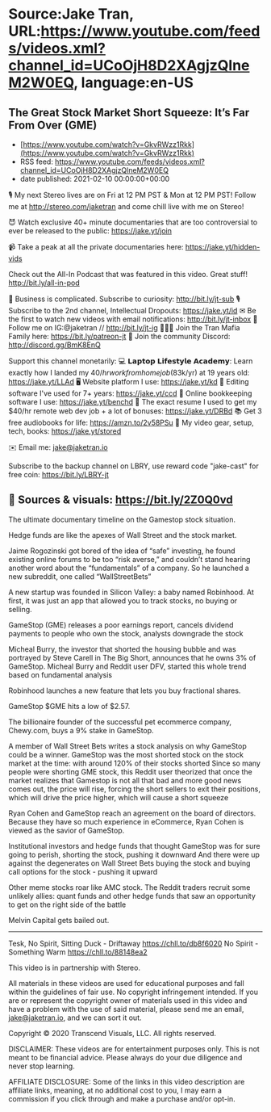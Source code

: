 # Source:Jake Tran, URL:https://www.youtube.com/feeds/videos.xml?channel_id=UCoOjH8D2XAgjzQlneM2W0EQ, language:en-US

## The Great Stock Market Short Squeeze: It’s Far From Over (GME)
 - [https://www.youtube.com/watch?v=GkvRWzz1Rkk](https://www.youtube.com/watch?v=GkvRWzz1Rkk)
 - RSS feed: https://www.youtube.com/feeds/videos.xml?channel_id=UCoOjH8D2XAgjzQlneM2W0EQ
 - date published: 2021-02-10 00:00:00+00:00

🎙️ My next Stereo lives are on Fri at 12 PM PST & Mon at 12 PM PST! Follow me at http://stereo.com/jaketran and come chill live with me on Stereo!

😈 Watch exclusive 40+ minute documentaries that are too controversial to ever be released to the public: https://jake.yt/join 

📹 Take a peak at all the private documentaries here: https://jake.yt/hidden-vids

Check out the All-In Podcast that was featured in this video. Great stuff! http://bit.ly/all-in-pod

🎥 Business is complicated. Subscribe to curiosity: http://bit.ly/jt-sub
🎙️ Subscribe to the 2nd channel, Intellectual Dropouts: https://jake.yt/id
✉ Be the first to watch new videos with email notifications: http://bit.ly/jt-inbox
📸 Follow me on IG:@jaketran // http://bit.ly/jt-ig
👨👦👦 Join the Tran Mafia Family here: https://bit.ly/patreon-jt
💬 Join the community Discord: http://discord.gg/BmK8EnQ

Support this channel monetarily:
💻 𝗟𝗮𝗽𝘁𝗼𝗽 𝗟𝗶𝗳𝗲𝘀𝘁𝘆𝗹𝗲 𝗔𝗰𝗮𝗱𝗲𝗺𝘆: Learn exactly how I landed my $40/hr work from home job ($83k/yr) at 19 years old: https://jake.yt/LLAd
🖥️ Website platform I use: https://jake.yt/kd
💽 Editing software I've used for 7+ years: https://jake.yt/ccd
📒 Online bookkeeping software I use: https://jake.yt/benchd 
📜 The exact resume I used to get my $40/hr remote web dev job + a lot of bonuses: https://jake.yt/DRBd
📚 Get 3 free audiobooks for life: https://amzn.to/2v58PSu
🎥 My video gear, setup, tech, books: https://jake.yt/stored

✉️ Email me: jake@jaketran.io

Subscribe to the backup channel on LBRY, use reward code "jake-cast" for free coin: https://bit.ly/LBRY-jt

📰 Sources & visuals: https://bit.ly/2Z0Q0vd
-----------------------
The ultimate documentary timeline on the Gamestop stock situation.

Hedge funds are like the apexes of Wall Street and the stock market.

Jaime Rogozinski got bored of the idea of “safe” investing, he found existing online forums to be too “risk averse,” and couldn’t stand hearing another word about the “fundamentals” of a company. So he launched a new subreddit, one called “WallStreetBets”

A new startup was founded in Silicon Valley: a baby named Robinhood. At first, it was just an app that allowed you to track stocks, no buying or selling.

GameStop (GME) releases a poor earnings report, cancels dividend payments to people who own the stock, analysts downgrade the stock

Micheal Burry, the investor that shorted the housing bubble and was portrayed by Steve Carell in The Big Short, announces that he owns 3% of GameStop. Micheal Burry and Reddit user DFV, started this whole trend based on fundamental analysis

Robinhood launches a new feature that lets you buy fractional shares.

GameStop $GME hits a low of $2.57.

The billionaire founder of the successful pet ecommerce company, Chewy.com, buys a 9% stake in GameStop.

A member of Wall Street Bets writes a stock analysis on why GameStop could be a winner. GameStop was the most shorted stock on the stock market at the time: with around 120% of their stocks shorted
Since so many people were shorting GME stock, this Reddit user theorized that once the market realizes that Gamestop is not all that bad and more good news comes out, the price will rise, forcing the short sellers to exit their positions, which will drive the price higher, which will cause a short squeeze

Ryan Cohen and GameStop reach an agreement on the board of directors. Because they have so much experience in eCommerce, Ryan Cohen is viewed as the savior of GameStop.

Institutional investors and hedge funds that thought GameStop was for sure going to perish, shorting the stock, pushing it downward
And there were up against the degenerates on Wall Street Bets buying the stock and buying call options for the stock - pushing it upward

Other meme stocks roar like AMC stock. The Reddit traders recruit some unlikely allies: quant funds and other hedge funds that saw an opportunity to get on the right side of the battle

Melvin Capital gets bailed out. 

-----------------------
Tesk, No Spirit, Sitting Duck - Driftaway https://chll.to/db8f6020 
No Spirit - Something Warm https://chll.to/88148ea2 

This video is in partnership with Stereo.

All materials in these videos are used for educational purposes and fall within the guidelines of fair use. No copyright infringement intended. If you are or represent the copyright owner of materials used in this video and have a problem with the use of said material, please send me an email, jake@jaketran.io, and we can sort it out.

Copyright © 2020 Transcend Visuals, LLC. All rights reserved.

DISCLAIMER: These videos are for entertainment purposes only. This is not meant to be financial advice. Please always do your due diligence and never stop learning.

AFFILIATE DISCLOSURE: Some of the links in this video description are affiliate links, meaning, at no additional cost to you, I may earn a commission if you click through and make a purchase and/or opt-in.

